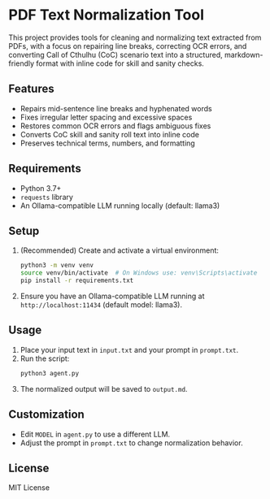# PDF Text Normalization Tool

This project provides tools for cleaning and normalizing text extracted from PDFs, with a focus on repairing line breaks, correcting OCR errors, and converting Call of Cthulhu (CoC) scenario text into a structured, markdown-friendly format with inline code for skill and sanity checks.

## Features
- Repairs mid-sentence line breaks and hyphenated words
- Fixes irregular letter spacing and excessive spaces
- Restores common OCR errors and flags ambiguous fixes
- Converts CoC skill and sanity roll text into inline code
- Preserves technical terms, numbers, and formatting

## Requirements
- Python 3.7+
- `requests` library
- An Ollama-compatible LLM running locally (default: llama3)

## Setup
1. (Recommended) Create and activate a virtual environment:
   ```bash
   python3 -m venv venv
   source venv/bin/activate  # On Windows use: venv\Scripts\activate
   pip install -r requirements.txt
   ```
3. Ensure you have an Ollama-compatible LLM running at `http://localhost:11434` (default model: llama3).

## Usage
1. Place your input text in `input.txt` and your prompt in `prompt.txt`.
2. Run the script:
   ```bash
   python3 agent.py
   ```
3. The normalized output will be saved to `output.md`.

## Customization
- Edit `MODEL` in `agent.py` to use a different LLM.
- Adjust the prompt in `prompt.txt` to change normalization behavior.

## License
MIT License 